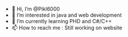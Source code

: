 - 👋 Hi, I’m @Pikl6000
- 👀 I’m interested in java and web development
- 🌱 I’m currently learning PHD and C#/C++
- 📫 How to reach me : Still working on website

<!---
Pikl6000/Pikl6000 is a ✨ special ✨ repository because its `README.md` (this file) appears on your GitHub profile.
You can click the Preview link to take a look at your changes.
--->
